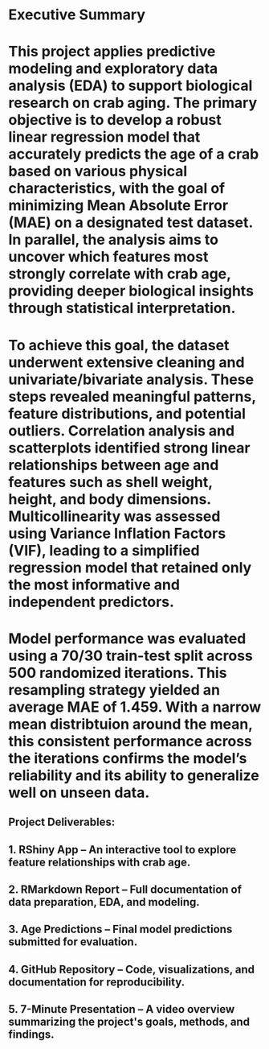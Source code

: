 # Executive Summary

# This project applies predictive modeling and exploratory data analysis (EDA) to support biological research on crab aging. The primary objective is to develop a robust linear regression model that accurately predicts the age of a crab based on various physical characteristics, with the goal of minimizing Mean Absolute Error (MAE) on a designated test dataset. In parallel, the analysis aims to uncover which features most strongly correlate with crab age, providing deeper biological insights through statistical interpretation.

# To achieve this goal, the dataset underwent extensive cleaning and univariate/bivariate analysis. These steps revealed meaningful patterns, feature distributions, and potential outliers. Correlation analysis and scatterplots identified strong linear relationships between age and features such as shell weight, height, and body dimensions. Multicollinearity was assessed using Variance Inflation Factors (VIF), leading to a simplified regression model that retained only the most informative and independent predictors.

# Model performance was evaluated using a 70/30 train-test split across 500 randomized iterations. This resampling strategy yielded an average MAE of 1.459. With a narrow mean distribtuion around the mean, this consistent performance across the iterations confirms the model’s reliability and its ability to generalize well on unseen data.

## Project Deliverables:
## 1. RShiny App – An interactive tool to explore feature relationships with crab age.
## 2. RMarkdown Report – Full documentation of data preparation, EDA, and modeling.
## 3. Age Predictions – Final model predictions submitted for evaluation.
## 4. GitHub Repository – Code, visualizations, and documentation for reproducibility.
## 5. 7-Minute Presentation – A video overview summarizing the project's goals, methods, and findings.
